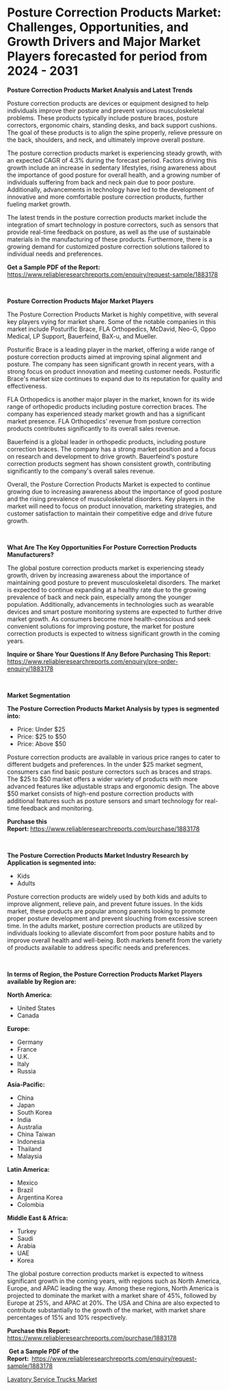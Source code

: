 <p><h1>Posture Correction Products Market: Challenges, Opportunities, and Growth Drivers and Major Market Players forecasted for period from 2024 - 2031</h1></p><p><strong>Posture Correction Products Market Analysis and Latest Trends</strong></p>
<p><p>Posture correction products are devices or equipment designed to help individuals improve their posture and prevent various musculoskeletal problems. These products typically include posture braces, posture correctors, ergonomic chairs, standing desks, and back support cushions. The goal of these products is to align the spine properly, relieve pressure on the back, shoulders, and neck, and ultimately improve overall posture.</p><p>The posture correction products market is experiencing steady growth, with an expected CAGR of 4.3% during the forecast period. Factors driving this growth include an increase in sedentary lifestyles, rising awareness about the importance of good posture for overall health, and a growing number of individuals suffering from back and neck pain due to poor posture. Additionally, advancements in technology have led to the development of innovative and more comfortable posture correction products, further fueling market growth.</p><p>The latest trends in the posture correction products market include the integration of smart technology in posture correctors, such as sensors that provide real-time feedback on posture, as well as the use of sustainable materials in the manufacturing of these products. Furthermore, there is a growing demand for customized posture correction solutions tailored to individual needs and preferences.</p></p>
<p><strong>Get a Sample PDF of the Report:&nbsp;</strong> <a href="https://www.reliableresearchreports.com/enquiry/request-sample/1883178">https://www.reliableresearchreports.com/enquiry/request-sample/1883178</a></p>
<p>&nbsp;</p>
<p><strong>Posture Correction Products Major Market Players</strong></p>
<p><p>The Posture Correction Products Market is highly competitive, with several key players vying for market share. Some of the notable companies in this market include Posturific Brace, FLA Orthopedics, McDavid, Neo-G, Oppo Medical, LP Support, Bauerfeind, BaX-u, and Mueller.</p><p>Posturific Brace is a leading player in the market, offering a wide range of posture correction products aimed at improving spinal alignment and posture. The company has seen significant growth in recent years, with a strong focus on product innovation and meeting customer needs. Posturific Brace's market size continues to expand due to its reputation for quality and effectiveness.</p><p>FLA Orthopedics is another major player in the market, known for its wide range of orthopedic products including posture correction braces. The company has experienced steady market growth and has a significant market presence. FLA Orthopedics' revenue from posture correction products contributes significantly to its overall sales revenue.</p><p>Bauerfeind is a global leader in orthopedic products, including posture correction braces. The company has a strong market position and a focus on research and development to drive growth. Bauerfeind's posture correction products segment has shown consistent growth, contributing significantly to the company's overall sales revenue.</p><p>Overall, the Posture Correction Products Market is expected to continue growing due to increasing awareness about the importance of good posture and the rising prevalence of musculoskeletal disorders. Key players in the market will need to focus on product innovation, marketing strategies, and customer satisfaction to maintain their competitive edge and drive future growth.</p></p>
<p>&nbsp;</p>
<p><strong>What Are The Key Opportunities For Posture Correction Products Manufacturers?</strong></p>
<p><p>The global posture correction products market is experiencing steady growth, driven by increasing awareness about the importance of maintaining good posture to prevent musculoskeletal disorders. The market is expected to continue expanding at a healthy rate due to the growing prevalence of back and neck pain, especially among the younger population. Additionally, advancements in technologies such as wearable devices and smart posture monitoring systems are expected to further drive market growth. As consumers become more health-conscious and seek convenient solutions for improving posture, the market for posture correction products is expected to witness significant growth in the coming years.</p></p>
<p><strong>Inquire or Share Your Questions If Any Before Purchasing This Report:</strong> <a href="https://www.reliableresearchreports.com/enquiry/pre-order-enquiry/1883178">https://www.reliableresearchreports.com/enquiry/pre-order-enquiry/1883178</a></p>
<p>&nbsp;</p>
<p><strong>Market Segmentation</strong></p>
<p><strong>The Posture Correction Products Market Analysis by types is segmented into:</strong></p>
<p><ul><li>Price: Under $25</li><li>Price: $25 to $50</li><li>Price: Above $50</li></ul></p>
<p><p>Posture correction products are available in various price ranges to cater to different budgets and preferences. In the under $25 market segment, consumers can find basic posture correctors such as braces and straps. The $25 to $50 market offers a wider variety of products with more advanced features like adjustable straps and ergonomic design. The above $50 market consists of high-end posture correction products with additional features such as posture sensors and smart technology for real-time feedback and monitoring.</p></p>
<p><strong>Purchase this Report:&nbsp;</strong><a href="https://www.reliableresearchreports.com/purchase/1883178">https://www.reliableresearchreports.com/purchase/1883178</a></p>
<p>&nbsp;</p>
<p><strong>The Posture Correction Products Market Industry Research by Application is segmented into:</strong></p>
<p><ul><li>Kids</li><li>Adults</li></ul></p>
<p><p>Posture correction products are widely used by both kids and adults to improve alignment, relieve pain, and prevent future issues. In the kids market, these products are popular among parents looking to promote proper posture development and prevent slouching from excessive screen time. In the adults market, posture correction products are utilized by individuals looking to alleviate discomfort from poor posture habits and to improve overall health and well-being. Both markets benefit from the variety of products available to address specific needs and preferences.</p></p>
<p>&nbsp;</p>
<p><strong>In terms of Region, the Posture Correction Products Market Players available by Region are:</strong></p>
<p>
    <p> <strong> North America: </strong>
        <ul>
            <li>United States</li>
            <li>Canada</li>
        </ul>
        </p> 
    <p> <strong> Europe: </strong>
        <ul>
            <li>Germany</li>
            <li>France</li>
            <li>U.K.</li>
            <li>Italy</li>
            <li>Russia</li>
        </ul>
        </p> 
    <p> <strong> Asia-Pacific: </strong>
        <ul>
            <li>China</li>
            <li>Japan</li>
            <li>South Korea</li>
            <li>India</li>
            <li>Australia</li>
            <li>China Taiwan</li>
            <li>Indonesia</li>
            <li>Thailand</li>
            <li>Malaysia</li>
        </ul>
        </p> 
    <p> <strong> Latin America: </strong>
        <ul>
            <li>Mexico</li>
            <li>Brazil</li>
            <li>Argentina Korea</li>
            <li>Colombia</li>
        </ul>
        </p> 
    <p> <strong> Middle East & Africa: </strong>
        <ul>
            <li>Turkey</li>
            <li>Saudi</li>
            <li>Arabia</li>
            <li>UAE</li>
            <li>Korea</li>
        </ul>
    </p>
    </p>
<p><p>The global posture correction products market is expected to witness significant growth in the coming years, with regions such as North America, Europe, and APAC leading the way. Among these regions, North America is projected to dominate the market with a market share of 45%, followed by Europe at 25%, and APAC at 20%. The USA and China are also expected to contribute substantially to the growth of the market, with market share percentages of 15% and 10% respectively.</p></p>
<p><strong>Purchase this Report: </strong><a href="https://www.reliableresearchreports.com/purchase/1883178">https://www.reliableresearchreports.com/purchase/1883178</a></p>
<p>&nbsp;<strong>Get a Sample PDF of the Report:&nbsp;&nbsp;</strong><a href="https://www.reliableresearchreports.com/enquiry/request-sample/1883178">https://www.reliableresearchreports.com/enquiry/request-sample/1883178</a></p>
<p><strong></strong></p>
<p><p><a href="https://rainy-horn-d69.notion.site/Lavatory-Service-Trucks-Market-with-the-goal-of-estimating-the-market-size-and-future-growth-potenti-a17e3ce670d64a789e83a8b38cdb1552">Lavatory Service Trucks Market</a></p></p>